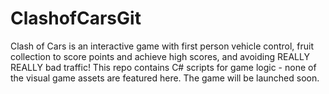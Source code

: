 # ClashofCarsGit
Clash of Cars is an interactive game with first person vehicle control, fruit collection to score points and achieve high scores, and avoiding REALLY REALLY bad traffic! This repo contains C# scripts for game logic - none of the visual game assets are featured here. The game will be launched soon.
